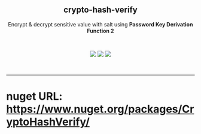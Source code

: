 

<p align="center">
 <h2 align="center">crypto-hash-verify</h2>
 <p align="center">Encrypt & decrypt sensitive value with salt using <b>Password Key Derivation Function 2</b></p>
 <br/>
 <p align="center">
 <img src="https://img.shields.io/github/stars/chandru415/crypto-hash-verify?style=for-the-badge" />
 <img src="https://img.shields.io/github/watchers/chandru415/crypto-hash-verify?style=for-the-badge" />
  <a href="https://www.nuget.org/packages/CryptoHashVerify/">
   <img src="https://img.shields.io/nuget/dt/CryptoHashVerify?style=for-the-badge" />
 </a>
 </p>
</p>
<br/>

 ---

# nuget URL: https://www.nuget.org/packages/CryptoHashVerify/

